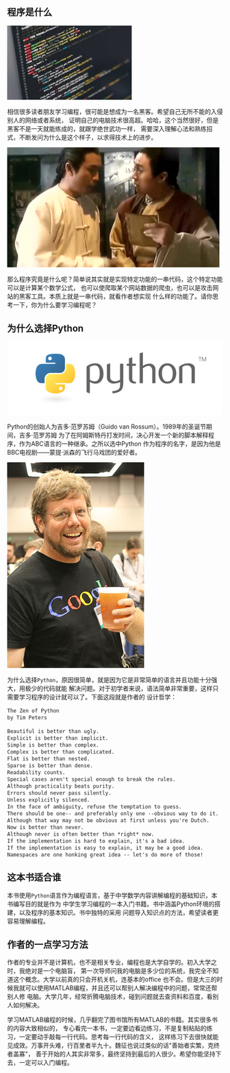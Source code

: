 ## 程序是什么

![代码](/midStudent/image/1/代码.jpeg)

相信很多读者朋友学习编程，很可能是想成为一名黑客。希望自己无所不能的入侵别人的网络或者系统，
证明自己的电脑技术很高超。哈哈，这个当然很好，但是黑客不是一天就能练成的，就跟学绝世武功一样，
需要深入理解心法和熟练招式，不断发问为什么是这个样子，以求得技术上的进步。

![绝世武功](/midStudent/image/1/绝世武功.jpeg)

那么程序究竟是什么呢？简单说其实就是实现特定功能的一串代码，这个特定功能可以是计算某个数学公式，
也可以使爬取某个网站数据的爬虫，也可以是攻击网站的黑客工具。本质上就是一串代码，就看作者想实现
什么样的功能了。请你思考一下，你为什么要学习编程呢？

## 为什么选择Python

![pylogo](/midStudent/image/1/pylogo.png)

Python的创始人为吉多·范罗苏姆（Guido van Rossum）。1989年的圣诞节期间，吉多·范罗苏姆
为了在阿姆斯特丹打发时间，决心开发一个新的脚本解释程序，作为ABC语言的一种继承。之所以选中Python
作为程序的名字，是因为他是BBC电视剧——蒙提·派森的飞行马戏团的爱好者。

![Guido](/midStudent/image/1/Guido.jpg)

为什么选择`Python`，原因很简单，就是因为它是非常简单的语言并且功能十分强大，用极少的代码就能
解决问题。对于初学者来说，语法简单非常重要，这样只需要学习程序的设计就可以了。下面这段就是作者的
设计哲学：

```
The Zen of Python
by Tim Peters

Beautiful is better than ugly.
Explicit is better than implicit.
Simple is better than complex.
Complex is better than complicated.
Flat is better than nested.
Sparse is better than dense.
Readability counts.
Special cases aren't special enough to break the rules.
Although practicality beats purity.
Errors should never pass silently.
Unless explicitly silenced.
In the face of ambiguity, refuse the temptation to guess.
There should be one-- and preferably only one --obvious way to do it.
Although that way may not be obvious at first unless you're Dutch.
Now is better than never.
Although never is often better than *right* now.
If the implementation is hard to explain, it's a bad idea.
If the implementation is easy to explain, it may be a good idea.
Namespaces are one honking great idea -- let's do more of those!
```

## 这本书适合谁
本书使用`Python`语言作为编程语言，基于中学数学内容讲解编程的基础知识，本书编写目的就是作为
中学生学习编程的一本入门书籍。书中涵盖Python环境的搭建，以及程序的基本知识。书中独特的采用
问题导入知识点的方法，希望读者更容易理解编程。

## 作者的一点学习方法
作者的专业并不是计算机，也不是相关专业，编程也是大学自学的。初入大学之时，我绝对是一个电脑盲，
第一次导师问我的电脑是多少位的系统，我完全不知道这个概念。大学以前真的只会开机关机，连基本的office
也不会。但是大三的时候我就可以使用MATLAB编程，并且还可以帮别人解决编程中的问题，常常还帮别人修
电脑。大学几年，经常折腾电脑技术，碰到问题就去查资料和百度，看别人如何解决。

学习MATLAB编程的时候，几乎翻完了图书馆所有MATLAB的书籍。其实很多书的内容大致相似的，
专心看完一本书，一定要边看边练习，不是复制粘贴的练习，一定要动手敲每一行代码。思考每一行代码的含义，
这样练习下去很快就能见成效。万事开头难，行百里者半九十。魏征也说过类似的话"善始者实繁，克终者盖寡"，
善于开始的人其实非常多，最终坚持到最后的人很少。希望你能坚持下去，一定可以入门编程。